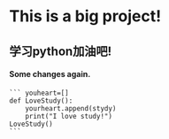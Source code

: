 # This is a big project!

## 学习python加油吧!

#### Some changes again.

``` 
​``` youheart=[]
def LoveStudy():
    yourheart.append(stydy)
    print("I love study!")
LoveStudy()
​```
```

